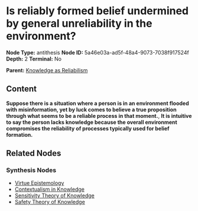 # Is reliably formed belief undermined by general unreliability in the environment?

**Node Type:** antithesis
**Node ID:** 5a46e03a-ad5f-48a4-9073-7038f917524f
**Depth:** 2
**Terminal:** No

**Parent:** [Knowledge as Reliabilism](knowledge-as-reliabilism-thesis-72dce40c-4bce-46d9-be3b-311bf9457188.md)

## Content

**Suppose there is a situation where a person is in an environment flooded with misinformation, yet by luck comes to believe a true proposition through what seems to be a reliable process in that moment.**, **It is intuitive to say the person lacks knowledge because the overall environment compromises the reliability of processes typically used for belief formation.**

## Related Nodes

### Synthesis Nodes

- [Virtue Epistemology](virtue-epistemology-synthesis-7b020d69-e86c-4087-b733-fe2b6f427ba6.md)
- [Contextualism in Knowledge](contextualism-in-knowledge-synthesis-41567d2d-ed98-4ef4-9930-a842ec11688c.md)
- [Sensitivity Theory of Knowledge](sensitivity-theory-of-knowledge-synthesis-1800dcf4-1653-4054-8a18-d95741b0f4e1.md)
- [Safety Theory of Knowledge](safety-theory-of-knowledge-synthesis-41b802e9-2c4c-4559-b3dd-29f10449b06f.md)
